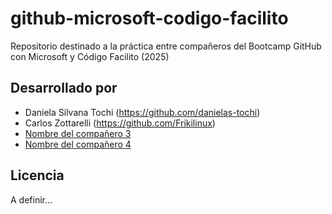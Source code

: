 # github-microsoft-codigo-facilito

Repositorio destinado a la práctica entre compañeros del Bootcamp GitHub con Microsoft y Código Facilito (2025)

## Desarrollado por

- Daniela Silvana Tochi (https://github.com/danielas-tochi)
- Carlos Zottarelli (https://github.com/Frikilinux)
- [Nombre del compañero 3](https://github.com/username2)
- [Nombre del compañero 4](https://github.com/username3)

## Licencia

A definir... 
